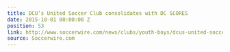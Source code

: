 ```yaml
---
title: DCU’s United Soccer Club consolidates with DC SCORES
date: 2015-10-01 00:00:00 Z
position: 53
link: http://www.soccerwire.com/news/clubs/youth-boys/dcus-united-soccer-club-consolidates-with-dc-scores/
source: Soccerwire.com
---
```


